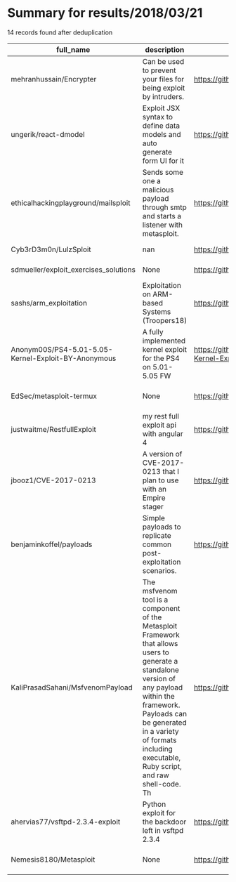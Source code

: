 
# Summary for results/2018/03/21
    
14 records found after deduplication

| full_name | description | html_url | matched_list | matched_count | pushed_at | size | stargazers_count | language | forks_count | vul_ids |
|-----------------------------------------------------|------------------------------------------------------------------------------------------------------------------------------------------------------------------------------------------------------------------------------------------------------------------|------------------------------------------------------------------------|-----------------------------------------------------------------------------|-----------------|---------------------------|--------|--------------------|------------|---------------|-------------------|
| mehranhussain/Encrypter | Can be used to prevent your files for being exploit by intruders. | https://github.com/mehranhussain/Encrypter | ['exploit'] | 1 | 2018-03-21 04:11:19+00:00 | 10 | 1 | C++ | 1 | [] |
| ungerik/react-dmodel | Exploit JSX syntax to define data models and auto generate form UI for it | https://github.com/ungerik/react-dmodel | ['exploit'] | 1 | 2018-03-21 09:35:03+00:00 | 84 | 6 | JavaScript | 0 | [] |
| ethicalhackingplayground/mailsploit | Sends some one a malicious payload through smtp and starts a listener with metasploit. | https://github.com/ethicalhackingplayground/mailsploit | ['metasploit module OR metasploit payload', 'metasploit module OR payload'] | 2 | 2018-03-21 22:13:43+00:00 | 172 | 32 | Python | 10 | [] |
| Cyb3rD3m0n/LulzSploit | nan | https://github.com/Cyb3rD3m0n/LulzSploit | ['sploit'] | 1 | 2018-03-21 07:52:16+00:00 | 275 | 1 | Python | 0 | [] |
| sdmueller/exploit_exercises_solutions | None | https://github.com/sdmueller/exploit_exercises_solutions | ['exploit'] | 1 | 2018-03-21 22:22:08+00:00 | 4 | 0 | Python | 0 | [] |
| sashs/arm_exploitation | Exploitation on ARM-based Systems (Troopers18) | https://github.com/sashs/arm_exploitation | ['exploit'] | 1 | 2018-03-21 17:12:48+00:00 | 338 | 140 | | 25 | [] |
| Anonym00S/PS4-5.01-5.05-Kernel-Exploit-BY-Anonymous | A fully implemented kernel exploit for the PS4 on 5.01-5.05 FW | https://github.com/Anonym00S/PS4-5.01-5.05-Kernel-Exploit-BY-Anonymous | ['exploit'] | 1 | 2018-03-21 00:48:18+00:00 | 18 | 14 | JavaScript | 15 | [] |
| EdSec/metasploit-termux | None | https://github.com/EdSec/metasploit-termux | ['metasploit module OR payload'] | 1 | 2018-03-21 00:35:37+00:00 | 0 | 0 | Shell | 0 | [] |
| justwaitme/RestfullExploit | my rest full exploit api with angular 4 | https://github.com/justwaitme/RestfullExploit | ['exploit'] | 1 | 2018-03-21 00:40:53+00:00 | 102 | 0 | TypeScript | 0 | [] |
| jbooz1/CVE-2017-0213 | A version of CVE-2017-0213 that I plan to use with an Empire stager | https://github.com/jbooz1/CVE-2017-0213 | ['cve-2'] | 1 | 2018-03-21 04:20:46+00:00 | 41039 | 1 | C++ | 3 | ['CVE-2017-0213'] |
| benjaminkoffel/payloads | Simple payloads to replicate common post-exploitation scenarios. | https://github.com/benjaminkoffel/payloads | ['exploit'] | 1 | 2018-03-21 05:29:18+00:00 | 6 | 0 | C | 1 | [] |
| KaliPrasadSahani/MsfvenomPayload | The msfvenom tool is a component of the Metasploit Framework that allows users to generate a standalone version of any payload within the framework. Payloads can be generated in a variety of formats including executable, Ruby script, and raw shell-code. Th | https://github.com/KaliPrasadSahani/MsfvenomPayload | ['metasploit module OR metasploit payload', 'metasploit module OR payload'] | 2 | 2018-03-21 15:52:23+00:00 | 0 | 0 | | 0 | [] |
| ahervias77/vsftpd-2.3.4-exploit | Python exploit for the backdoor left in vsftpd 2.3.4 | https://github.com/ahervias77/vsftpd-2.3.4-exploit | ['exploit'] | 1 | 2018-03-21 17:45:20+00:00 | 2 | 20 | Python | 19 | [] |
| Nemesis8180/Metasploit | None | https://github.com/Nemesis8180/Metasploit | ['metasploit module OR payload'] | 1 | 2018-03-21 19:06:26+00:00 | 0 | 0 | | 0 | [] |
